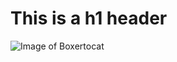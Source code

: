 # This is a h1 header

![Image of Boxertocat](https://octodex.github.com/images/boxertocat_octodex.jpg)
